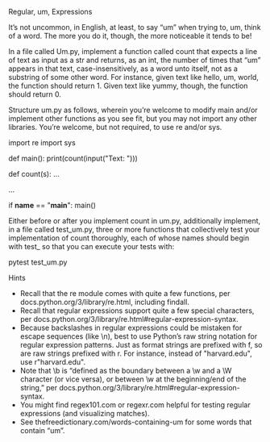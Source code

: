 Regular, um, Expressions

It’s not uncommon, in English, at least, to say “um” when trying to, um, think of a word. The more you do it, though, the more noticeable it tends to be!

In a file called Um.py, implement a function called count that expects a line of text as input as a str and returns, as an int, the number of times that “um” appears in that text, case-insensitively, as a word unto itself, not as a substring of some other word. For instance, given text like hello, um, world, the function should return 1. Given text like yummy, though, the function should return 0.

Structure um.py as follows, wherein you’re welcome to modify main and/or implement other functions as you see fit, but you may not import any other libraries. You’re welcome, but not required, to use re and/or sys.

import re
import sys


def main():
    print(count(input("Text: ")))


def count(s):
    ...


...


if __name__ == "__main__":
    main()
    
Either before or after you implement count in um.py, additionally implement, in a file called test_um.py, three or more functions that collectively test your implementation of count thoroughly, each of whose names should begin with test_ so that you can execute your tests with:

pytest test_um.py

Hints
 - Recall that the re module comes with quite a few functions, per docs.python.org/3/library/re.html, including findall.
 - Recall that regular expressions support quite a few special characters, per docs.python.org/3/library/re.html#regular-expression-syntax.
 - Because backslashes in regular expressions could be mistaken for escape sequences (like \n), best to use Python’s raw string notation for regular expression patterns. Just as format strings are prefixed with f, so are raw strings prefixed with r. For instance, instead of "harvard\.edu", use r"harvard\.edu".
 - Note that \b is “defined as the boundary between a \w and a \W character (or vice versa), or between \w at the beginning/end of the string,” per docs.python.org/3/library/re.html#regular-expression-syntax.
 - You might find regex101.com or regexr.com helpful for testing regular expressions (and visualizing matches).
 - See thefreedictionary.com/words-containing-um for some words that contain “um”.